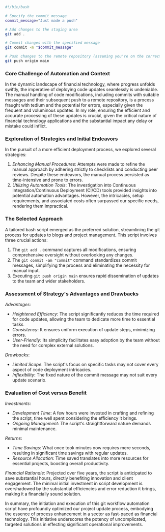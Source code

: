 ```bash
#!/bin/bash

# Specify the commit message
commit_message="Just made a push"

# Add changes to the staging area
git add .

# Commit changes with the specified message
git commit -m "$commit_message"

# Push changes to the remote repository (assuming you're on the correct branch)
git push origin main
```

### Core Challenge of Automation and Context

In the dynamic landscape of financial technology, where progress unfolds swiftly, the imperative of deploying code updates seamlessly is undeniable. The manual handling of code modifications, including commits with suitable messages and their subsequent push to a remote repository, is a process fraught with tedium and the potential for errors, especially given the frequent and voluminous updates. In my role, ensuring the efficient and accurate processing of these updates is crucial, given the critical nature of financial technology applications and the substantial impact any delay or mistake could inflict.

### Exploration of Strategies and Initial Endeavors

In the pursuit of a more efficient deployment process, we explored several strategies:

1. *Enhancing Manual Procedures*: Attempts were made to refine the manual approach by adhering strictly to checklists and conducting peer reviews. Despite these endeavors, the manual process persisted as time-intensive and prone to errors.
2. *Utilizing Automation Tools*: The investigation into Continuous Integration/Continuous Deployment (CI/CD) tools provided insights into potential automation advantages. However, the intricacies, setup requirements, and associated costs often surpassed our specific needs, rendering them impractical.

### The Selected Approach

A tailored bash script emerged as the preferred solution, streamlining the git process for updates to blogs and project management. This script involves three crucial actions:

1. The `git add .` command captures all modifications, ensuring comprehensive oversight without overlooking any changes.
2. The `git commit -am "commit"` command standardizes commit messages, simplifying the process and eliminating the necessity for manual input.
3. Executing `git push origin main` ensures rapid dissemination of updates to the team and wider stakeholders.

### Assessment of Strategy's Advantages and Drawbacks

*Advantages*:
- *Heightened Efficiency*: The script significantly reduces the time required for code updates, allowing the team to dedicate more time to essential tasks.
- *Consistency*: It ensures uniform execution of update steps, minimizing errors.
- *User-Friendly*: Its simplicity facilitates easy adoption by the team without the need for complex external solutions.

*Drawbacks*:
- *Limited Scope*: The script's focus on specific tasks may not cover every aspect of code deployment intricacies.
- *Inflexibility*: The fixed nature of the commit message may not suit every update scenario.

### Evaluation of Cost versus Benefit

*Investments*:
- *Development Time*: A few hours were invested in crafting and refining the script, time well spent considering the efficiency it brings.
- *Ongoing Management*: The script's straightforward nature demands minimal maintenance.

*Returns*:
- *Time Savings*: What once took minutes now requires mere seconds, resulting in significant time savings with regular updates.
- *Resource Allocation*: Time saved translates into more resources for essential projects, boosting overall productivity.

*Financial Rationale*:
Projected over five years, the script is anticipated to save substantial hours, directly benefiting innovation and client engagement. The minimal initial investment in script development is overshadowed by the substantial efficiencies and error reduction it brings, making it a financially sound solution.

In summary, the initiation and execution of this git workflow automation script have profoundly optimized our project update process, embodying the essence of process enhancement in a sector as fast-paced as financial technology. This initiative underscores the potency of uncomplicated, targeted solutions in effecting significant operational improvements.
